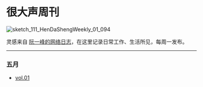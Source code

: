 # 很大声周刊
![sketch_111_HenDaShengWeekly_01_094](https://user-images.githubusercontent.com/20842136/117564051-97bd6e80-b0dc-11eb-9ac2-7dd37c12ef46.png)

灵感来自 [阮一峰的网络日志](http://www.ruanyifeng.com/blog/)，在这里记录日常工作、生活所见，每周一发布。
***
### 五月
* [vol.01]()

